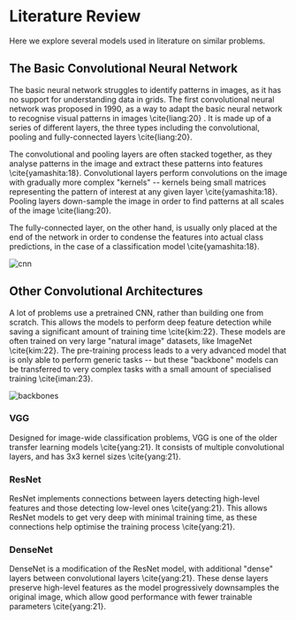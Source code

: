 # Literature Review
Here we explore several models used in literature on similar problems.

## The Basic Convolutional Neural Network

The basic neural network struggles to identify patterns in images, as it has no support for understanding data in grids. The first convolutional neural network was proposed in 1990, as a way to adapt the basic neural network to recognise visual patterns in images \cite{liang:20} . It is made up of a series of different layers, the three types including the convolutional, pooling and fully-connected layers \cite{liang:20}.

The convolutional and pooling layers are often stacked together, as they analyse patterns in the image and extract these patterns into features \cite{yamashita:18}. Convolutional layers perform convolutions on the image with gradually more complex "kernels" -- kernels being small matrices representing the pattern of interest at any given layer \cite{yamashita:18}. Pooling layers down-sample the image in order to find patterns at all scales of the image \cite{liang:20}.

The fully-connected layer, on the other hand, is usually only placed at the end of the network in order to condense the features into actual class predictions, in the case of a classification model \cite{yamashita:18}.

![cnn](https://github.com/gp-rgb/gp-rgb.github.io/assets/131956221/69208d41-de8d-4310-b509-352b2a4b19f9)

## Other Convolutional Architectures
A lot of problems use a pretrained CNN, rather than building one from scratch. This allows the models to perform deep feature detection while saving a significant amount of training time \cite{kim:22}. These models are often trained on very large "natural image" datasets, like ImageNet \cite{kim:22}. The pre-training process leads to a very advanced model that is only able to perform generic tasks -- but these "backbone" models can be transferred to very complex tasks with a small amount of specialised training \cite{iman:23}. 

![backbones](https://github.com/gp-rgb/gp-rgb.github.io/assets/131956221/ddab02be-8ba3-48d6-a582-d227bdfbef98)

### VGG
Designed for image-wide classification problems, VGG is one of the older transfer learning models \cite{yang:21}. It consists of multiple convolutional layers, and has 3x3 kernel sizes \cite{yang:21}.

### ResNet
ResNet implements connections between layers detecting high-level features and those detecting low-level ones \cite{yang:21}. This allows ResNet models to get very deep with minimal training time, as these connections help optimise the training process \cite{yang:21}.

### DenseNet
DenseNet is a modification of the ResNet model, with additional "dense" layers between convolutional layers \cite{yang:21}. These dense layers preserve high-level features as the model progressively downsamples the original image, which allow good performance with fewer trainable parameters \cite{yang:21}.
